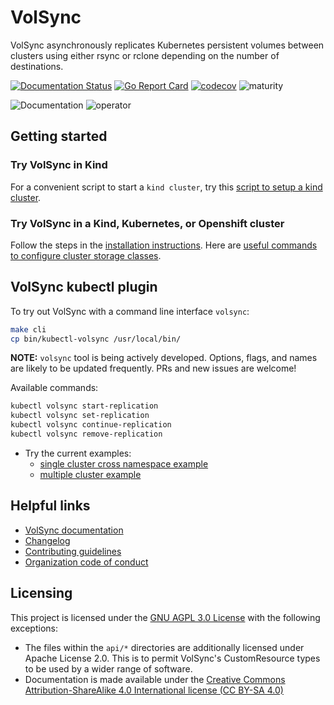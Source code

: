 # VolSync

VolSync asynchronously replicates Kubernetes persistent volumes between clusters
using either rsync or rclone depending on the number of destinations.

[![Documentation
Status](https://readthedocs.org/projects/volsync-replication/badge/?version=latest)](https://volsync-replication.readthedocs.io/en/latest/?badge=latest)
[![Go Report
Card](https://goreportcard.com/badge/github.com/backube/volsync)](https://goreportcard.com/report/github.com/backube/volsync)
[![codecov](https://codecov.io/gh/backube/volsync/branch/master/graph/badge.svg)](https://codecov.io/gh/backube/volsync)
![maturity](https://img.shields.io/static/v1?label=maturity&message=alpha&color=red)

![Documentation](https://github.com/backube/volsync/workflows/Documentation/badge.svg)
![operator](https://github.com/backube/volsync/workflows/operator/badge.svg)

## Getting started

### Try VolSync in Kind

For a convenient script to start a `kind cluster`, try this
[script to setup a kind cluster](hack/setup-kind-cluster.sh).

### Try VolSync in a Kind, Kubernetes, or Openshift cluster

Follow the steps in the [installation
instructions](https://volsync-replication.readthedocs.io/en/latest/installation/index.html).
Here are
[useful commands to configure cluster storage classes](https://volsync-replication.readthedocs.io/en/latest/installation/index.html#configure-default-csi-storage).

## VolSync kubectl plugin

To try out VolSync with a command line interface `volsync`:

```bash
make cli
cp bin/kubectl-volsync /usr/local/bin/
```

**NOTE:** `volsync` tool is being actively developed. Options, flags,
and names are likely to be updated frequently. PRs and new issues are welcome!

Available commands:

```bash
kubectl volsync start-replication
kubectl volsync set-replication
kubectl volsync continue-replication
kubectl volsync remove-replication
```

* Try the current examples:
  * [single cluster cross namespace example](./docs/usage/rsync/db-example-cli.md)
  * [multiple cluster example](./docs/usage/rsync/multi-context-sync-cli.md)

## Helpful links

* [VolSync documentation](https://volsync-replication.readthedocs.io)
* [Changelog](CHANGELOG.md)
* [Contributing guidelines](https://github.com/backube/.github/blob/master/CONTRIBUTING.md)
* [Organization code of conduct](https://github.com/backube/.github/blob/master/CODE_OF_CONDUCT.md)

## Licensing

This project is licensed under the [GNU AGPL 3.0 License](LICENSE) with the following
exceptions:

* The files within the `api/*` directories are additionally licensed under
  Apache License 2.0. This is to permit VolSync's CustomResource types to be used
  by a wider range of software.
* Documentation is made available under the [Creative Commons
  Attribution-ShareAlike 4.0 International license (CC BY-SA
  4.0)](https://creativecommons.org/licenses/by-sa/4.0/)
